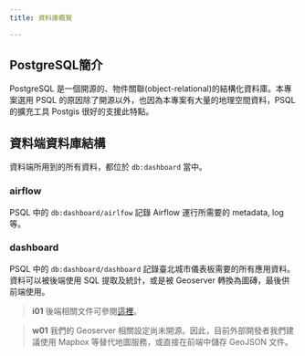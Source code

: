 ```yaml
---
title: 資料庫概覽

---
```


## PostgreSQL簡介

PostgreSQL 是一個開源的、物件關聯(object-relational)的結構化資料庫。本專案選用 PSQL 的原因除了開源以外，也因為本專案有大量的地理空間資料，PSQL 的擴充工具 Postgis 很好的支援此特點。

## 資料端資料庫結構

資料端所用到的所有資料，都位於 `db:dashboard` 當中。

### airflow

PSQL 中的 `db:dashboard/airlfow` 記錄 Airflow 運行所需要的 metadata, log 等。

### dashboard

PSQL 中的 `db:dashboard/dashboard` 記錄臺北城市儀表板需要的所有應用資料。資料可以被後端使用 SQL 提取及統計，或是被 Geoserver 轉換為圖磚，最後供前端使用。

> **i01**
> 後端相關文件可參閱[這裡](https://tuic.gov.taipei/documentation/back-end/introduction)。

> **w01**
> 我們的 Geoserver 相關設定尚未開源。因此，目前外部開發者我們建議使用 Mapbox 等替代地圖服務，或直接在前端中儲存 GeoJSON 文件。
